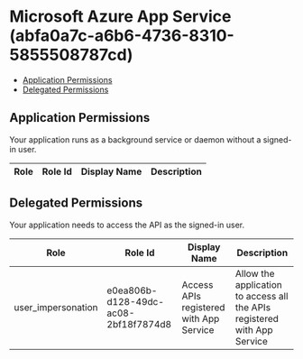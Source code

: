 # Microsoft Azure App Service (abfa0a7c-a6b6-4736-8310-5855508787cd)
- [Application Permissions](#application-permissions)
- [Delegated Permissions](#delegated-permissions)

## Application Permissions
Your application runs as a background service or daemon without a signed-in user.

| Role | Role Id | Display Name | Description |
|---|---|---|---|

## Delegated Permissions
Your application needs to access the API as the signed-in user. 

| Role | Role Id | Display Name | Description |
|---|---|---|---|
| user_impersonation | e0ea806b-d128-49dc-ac08-2bf18f7874d8 | Access APIs registered with App Service | Allow the application to access all the APIs registered with App Service |

